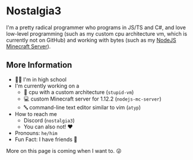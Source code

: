 # Nostalgia3

I'm a pretty radical programmer who programs in JS/TS and C#, and love low-level programming (such as my custom cpu architecture vm, which is currently not on GitHub) and working with bytes (such as my [NodeJS Minecraft Server](https://github.com/Nostalgia-3/nodejs-mc-server)).

## More Information
* 🧑‍🎓 I'm in high school
* I'm currently working on a
  * 🧰 cpu with a custom architecture (`stupid-vm`)
  * 💻 custom Minecraft server for 1.12.2 (`nodejs-mc-server`)
  * 🔤 command-line text editor similar to vim (`atyp`)
* How to reach me
  * Discord (`nostalgia3`)
  * You can also not! ❤️
* Pronouns: `he/him`
* Fun Fact: I have friends 🤪


More on this page is coming when I want to. 😜

